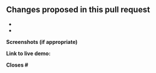 **Changes proposed in this pull request**
-
-
-

**Screenshots (if appropriate)** 

**Link to live demo: <!-- http://pr-XXX-fossasia-loklaksearch.surge.sh Replace XXX with your PR no: -->** 

**Closes #**
